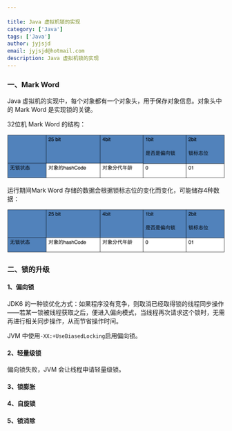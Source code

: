 ```yaml
---

title: Java 虚拟机锁的实现
category: ['Java']
tags: ['Java']
author: jyjsjd
email: jyjsjd@hotmail.com
description: Java 虚拟机锁的实现
---
```


### 一、Mark Word
Java 虚拟机的实现中，每个对象都有一个对象头，用于保存对象信息。对象头中的 Mark Word 是实现锁的关键。

32位机 Mark Word 的结构：

![mark-word.png](/assets/img/mark-word.png)

运行期间Mark Word 存储的数据会根据锁标志位的变化而变化，可能储存4种数据：

![mark-word.png](/assets/img/mark-word.png)

### 二、锁的升级

#### 1、偏向锁
JDK6 的一种锁优化方式：如果程序没有竞争，则取消已经取得锁的线程同步操作——若某一锁被线程获取之后，便进入偏向模式，当线程再次请求这个锁时，无需再进行相关同步操作，从而节省操作时间。

JVM 中使用```-XX:+UseBiasedLocking```启用偏向锁。

#### 2、轻量级锁
偏向锁失败，JVM 会让线程申请轻量级锁。


#### 3、锁膨胀

#### 4、自旋锁

#### 5、锁消除
